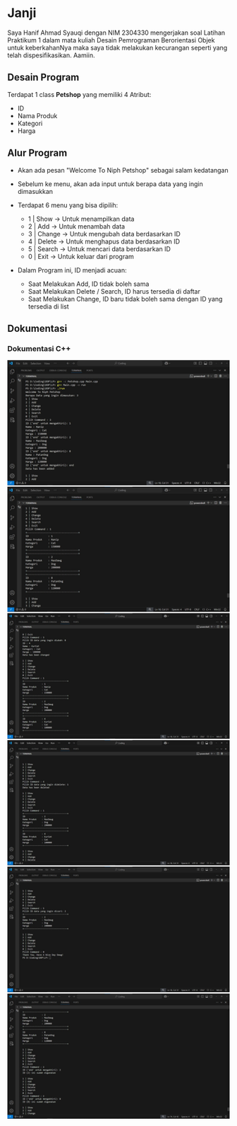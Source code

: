 
# Janji

Saya Hanif Ahmad Syauqi dengan NIM 2304330 mengerjakan soal Latihan Praktikum 1 dalam mata kuliah Desain Pemrograman Berorientasi Objek untuk keberkahanNya maka saya tidak melakukan kecurangan seperti yang telah dispesifikasikan. Aamiin.

## Desain Program

Terdapat 1 class **Petshop** yang memiliki 4 Atribut:
* ID
* Nama Produk
* Kategori
* Harga

## Alur Program
- Akan ada pesan "Welcome To Niph Petshop" sebagai salam kedatangan
- Sebelum ke menu, akan ada input untuk berapa data yang ingin dimasukkan
- Terdapat 6 menu yang bisa dipilih:

  * 1 | Show      -> Untuk menampilkan data
  * 2 | Add       -> Untuk menambah data
  * 3 | Change    -> Untuk mengubah data berdasarkan ID
  * 4 | Delete    -> Untuk menghapus data berdasarkan ID
  * 5 | Search    -> Untuk mencari data berdasarkan ID
  * 0 | Exit      -> Untuk keluar dari program

- Dalam Program ini, ID menjadi acuan:
  * Saat Melakukan Add, ID tidak boleh sama
  * Saat Melakukan Delete / Search, ID harus tersedia di daftar
  * Saat Melakukan Change, ID baru tidak boleh sama dengan ID yang tersedia di list

## Dokumentasi

### Dokumentasi C++
![Dokum1 C++](https://github.com/nipqt/LP1DPBO2025C2/blob/main/WhatsApp%20Image%202025-02-15%20at%2022.06.14.jpeg)
![Dokum1 C++](https://github.com/nipqt/LP1DPBO2025C2/blob/main/WhatsApp%20Image%202025-02-15%20at%2022.06.31.jpeg)
![Dokum1 C++](https://github.com/nipqt/LP1DPBO2025C2/blob/main/WhatsApp%20Image%202025-02-15%20at%2022.07.05.jpeg)
![Dokum1 C++](https://github.com/nipqt/LP1DPBO2025C2/blob/main/WhatsApp%20Image%202025-02-15%20at%2022.07.30.jpeg)
![Dokum1 C++](https://github.com/nipqt/LP1DPBO2025C2/blob/main/WhatsApp%20Image%202025-02-15%20at%2022.07.39.jpeg)
![Dokum1 C++](https://github.com/nipqt/LP1DPBO2025C2/blob/main/WhatsApp%20Image%202025-02-15%20at%2022.49.53.jpeg)

